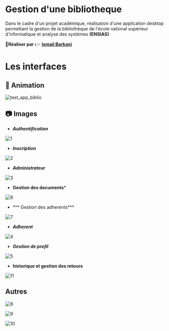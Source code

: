 # Gestion d'une bibliotheque
Dans le cadre d'un projet académique, réalisation d'une application desktop  permettant la gestion de la bibliothèque de l'école national supérieur d'informatique et analyse des systèmes **(ENSIAS)**

:boy:**Réaliser par** :point_right: <a href="https://gist.github.com/IsmailBarkani"> **Ismail Barkani** </a>

# Les interfaces

## :movie_camera: Animation 

![test_app_biblio](https://user-images.githubusercontent.com/51321011/59150829-deeee080-8a29-11e9-8b99-f18f223badba.gif)

## :camera: Images
* ***Authentification***

![1](https://user-images.githubusercontent.com/51321011/59149722-66802380-8a19-11e9-9b6c-968ec91db8e7.PNG)

*  ***Inscription***

![2](https://user-images.githubusercontent.com/51321011/59149730-86afe280-8a19-11e9-80ea-92ff12e03a41.PNG)

* ***Administrateur***

![3](https://user-images.githubusercontent.com/51321011/59149747-c7a7f700-8a19-11e9-931f-436fc66cf4c4.PNG)

* **Gestion des documents***

![6](https://user-images.githubusercontent.com/51321011/59149815-c75c2b80-8a1a-11e9-8851-8812d36aa995.PNG)

* *** Gestion des adherents***

![7](https://user-images.githubusercontent.com/51321011/59149820-d347ed80-8a1a-11e9-820e-a4c89f01e634.PNG)

* ***Adherent*** 

![4](https://user-images.githubusercontent.com/51321011/59149750-e60df280-8a19-11e9-82ca-52c648dea1f4.PNG)

* ***Gestion de profil***

![5](https://user-images.githubusercontent.com/51321011/59149805-ab588a00-8a1a-11e9-805e-b97caba3e47c.PNG)

* ****historique et gestion des retours****

![11](https://user-images.githubusercontent.com/51321011/59149891-c8da2380-8a1b-11e9-9300-a5fba8d4005f.PNG)

## Autres

![8](https://user-images.githubusercontent.com/51321011/59149895-cf689b00-8a1b-11e9-805d-f1cbac10cc6e.PNG)

![9](https://user-images.githubusercontent.com/51321011/59149905-e7401f00-8a1b-11e9-8b95-e4bb3d76bfc3.PNG)

![10](https://user-images.githubusercontent.com/51321011/59149900-e0191100-8a1b-11e9-8e80-b15efd0edb2c.PNG)



